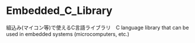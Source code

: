 # Embedded_C_Library
組込み(マイコン等)で使えるC言語ライブラリ　C language library that can be used in embedded systems (microcomputers, etc.)
